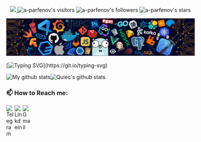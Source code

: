 <p align="center">
	<a href="https://github.com/a-parfenov/a-parfenov">
		<img src="https://img.shields.io/badge/status-updating-brightgreen.svg"> </a>
	<img alt="a-parfenov's visitors" src="https://komarev.com/ghpvc/?username=a-parfenov&color=8c36db&style=flat&label=visitors" />
	<img alt="a-parfenov's followers" src="https://img.shields.io/github/followers/a-parfenov?color=blueviolet" />
	<img alt="a-parfenov's stars" src="https://img.shields.io/github/stars/a-parfenov?color=blueviolet" />
</p>

![](./src/header_.png)

[![Typing SVG](https://readme-typing-svg.herokuapp.com?color=%2336BCF7&center=true&vCenter=true&width=600&lines=Hi+there+👋,+I+am+Anton+Parfenov!;+Welcome+to+My+Profile!;I+am+a+student+of+school+21;Always+learning+new+things+;)](https://git.io/typing-svg)

<!-- ### 📈 GitHub Activity Graph:
![Asmit's GitHub activity graph](https://activity-graph.herokuapp.com/graph?username=a-parfenov&hide_border=true&theme=redical)
 -->

![My github stats](https://github-readme-stats.vercel.app/api?username=a-parfenov&show_icons=true&theme=radical&include_all_commits=true)![Quiec's github stats](https://github-readme-stats.vercel.app/api/top-langs/?username=a-parfenov&theme=radical&layout=compact)



### 📫 How to Reach me:
	
<a href="https://t.me/ParfenovAnton" target="_blank">
  <img alt="Telegram" width="22px" align="left" src="https://cdn.jsdelivr.net/npm/simple-icons@v3/icons/telegram.svg" >
</a>
<a href="https://www.linkedin.com/in/parfenov21/" target="_blank">
  <img alt="Linkdein" width="22px" align="left" src="https://cdn.jsdelivr.net/npm/simple-icons@v3/icons/linkedin.svg" >
</a>
<a href="mailto:a.parfenov.job@gmail.com" target="_blank">
  <img alt="Gmail" width="22px" align="left" src="https://cdn.jsdelivr.net/npm/simple-icons@3.13.0/icons/gmail.svg" >
</a>




<!--

<a href="https://instagram.com/parfeno1/" target="_blank">
  <img alt="Instagram" width="22px" align="left" src="https://cdn.jsdelivr.net/npm/simple-icons@v3/icons/instagram.svg" >
</a>

<img src="https://github-readme-streak-stats.herokuapp.com/?user=a-parfenov"></img>

|[![a-parfenov Github stats](https://github-readme-stats.vercel.app/api?username=a-parfenov&count_private=true&show_icons=true&hide=contribs,issues&hide_border=true)](https://github.com/a-parfenov?tab=repositories) | [![Most Used Languages](https://github-readme-stats.vercel.app/api/top-langs/?username=a-parfenov&layout=compact&hide_border=true)](https://github.com/a-parfenov?tab=repositories) |
|---|---|


 ### My_progress:

![aleslie's stats](https://badge42.herokuapp.com/api/stats/aleslie)

-->
